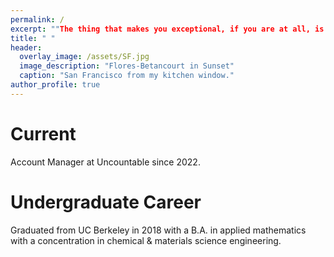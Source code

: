 ```yaml
---
permalink: /
excerpt: ""The thing that makes you exceptional, if you are at all, is inevitably that which must also make you lonely." "
title: " "
header:
  overlay_image: /assets/SF.jpg
  image_description: "Flores-Betancourt in Sunset"
  caption: "San Francisco from my kitchen window."
author_profile: true
---
```


# Current

Account Manager at Uncountable since 2022.

# Undergraduate Career

Graduated from UC Berkeley in 2018 with a B.A. in applied mathematics with a concentration in chemical & materials science engineering.
